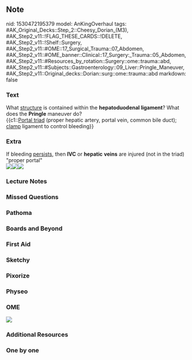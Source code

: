 ## Note
nid: 1530472195379
model: AnKingOverhaul
tags: #AK_Original_Decks::Step_2::Cheesy_Dorian_(M3), #AK_Step2_v11::!FLAG_THESE_CARDS::!DELETE, #AK_Step2_v11::!Shelf::Surgery, #AK_Step2_v11::#OME::17_Surgical_Trauma::07_Abdomen, #AK_Step2_v11::#OME_banner::Clinical::17_Surgery:_Trauma::05_Abdomen, #AK_Step2_v11::#Resources_by_rotation::Surgery::ome::trauma::abd, #AK_Step2_v11::#Subjects::Gastroenterology::09_Liver::Pringle_Maneuver, #AK_Step2_v11::Original_decks::Dorian::surg::ome::trauma::abd
markdown: false

### Text
<div>
  What <u>structure</u> is contained within the <b>hepatoduodenal
  ligament</b>? What does the <b>Pringle</b> maneuver do?
</div>
<div>
  {{c1::<u>Portal triad</u> (proper hepatic artery, portal vein,
  common bile duct); <u>clamp</u> ligament to control bleeding}}
</div>

### Extra
<div>
  If bleeding <u>persists</u>, then <b>IVC</b> or <b>hepatic</b>
  <b>veins</b> are injured (not in the triad)
</div>
<div>
  "proper portal"
</div><img src="paste-3550731067981825.jpg"><img src=
"paste-1227042091696129.jpg"><img src="paste-3548587879301121.jpg">

### Lecture Notes


### Missed Questions


### Pathoma


### Boards and Beyond


### First Aid


### Sketchy


### Pixorize


### Physeo


### OME
<div class="ome-widget">
  <a href=
  "https://onlinemeded.org/spa/surgery-trauma/abdomen/acquire?ref=anki">
  <img src="_OME_AnkiFlashcards_Lesson_2.png"></a>
</div>

### Additional Resources


### One by one


